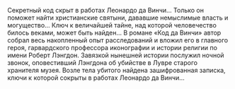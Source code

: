 <!--2021-06-13 10:48:14-->
Секретный код скрыт в работах Леонардо да Винчи…
    Только он поможет найти христианские святыни, дававшие немыслимые власть и могущество…
    Ключ к величайшей тайне, над которой человечество билось веками, может быть найден…
    В романе «Код да Винчи» автор собрал весь накопленный опыт расследований и вложил его в главного героя, гарвардского профессора иконографии и истории религии по имени Роберт Лэнгдон. Завязкой нынешней истории послужил ночной звонок, оповестивший Лэнгдона об убийстве в Лувре старого хранителя музея. Возле тела убитого найдена зашифрованная записка, ключи к которой сокрыты в работах Леонардо да Винчи…